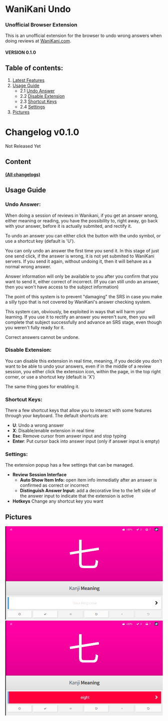 # WaniKani Undo
### Unofficial Browser Extension

This is an unofficial extension for the browser to undo wrong answers when doing reviews at [WaniKani.com](https://www.wanikani.com/).

#### VERSION 0.1.0

## Table of contents:
1. [Latest Features](#changelog-v010)
2. [Usage Guide](#usage-guide)
	* 2.1 [Undo Answer](#undo-answer)
	* 2.2 [Disable Extension](#disable-extension)
	* 2.3 [Shortcut Keys](#sortcut-keys)
	* 2.4 [Settings](#settings)
3. [Pictures](#pictures)

# Changelog v0.1.0
Not Released Yet

## Content

#### [(All changelogs)](CHANGELOG.md)

## Usage Guide
### Undo Answer:
When doing a session of reviews in Wanikani, if you get an answer wrong, either meaning or reading, you have the possibility to, right away, go back with your answer, before it is actually submited, and rectify it.

To undo an answer you can either click the button with the undo symbol, or use a shortcut key (default is 'U').

You can only undo an answer the first time you send it. In this stage of just one send click, if the answer is wrong, it is not yet submited to WaniKani servers. If you send it again, without undoing it, then it will behave as a normal wrong answer.

Answer information will only be available to you after you confirm that you want to send it, either correct of incorrect. (If you can still undo an answer, then you won't have access to the subject information)

The point of this system is to prevent "damaging" the SRS in case you make a silly typo that is not covered by WaniKani's answer checking system.

This system can, obviously, be exploited in ways that will harm your learning. If you use it to rectify an answer you weren't sure, then you will complete that subject successfully and advance an SRS stage, even though you weren't fully ready for it.

Correct answers cannot be undone.

### Disable Extension:
You can disable this extension in real time, meaning, if you decide you don't want to be able to undo your answers, even if in the middle of a review session, you either click the extension icon, within the page, in the top right corner, or use a shortcut key (default is 'X')

The same thing goes for enabling it.

### Shortcut Keys:
There a few shortcut keys that allow you to interact with some features through your keyboard. The default shortcuts are:
- **U**: Undo a wrong answer   
- **X**: Disable/enable extension in real time
- **Esc**: Remove cursor from answer input and stop typing
- **Enter**: Put cursor back into answer input (only if answer input is empty)

### Settings:
The extension popup has a few settings that can be managed.
- **Review Session Interface**
	- **Auto Show Item Info:** open item info immediatly after an answer is confirmed as correct or incorrect
	- **Distinguish Answer Input:** add a decorative line to the left side of the answer input to indicate that the extension is active
- **Hotkeys**
Change any shortcut key you want

## Pictures
![pic1](images/picture1.jpg)
![pic2](images/picture2.jpg)